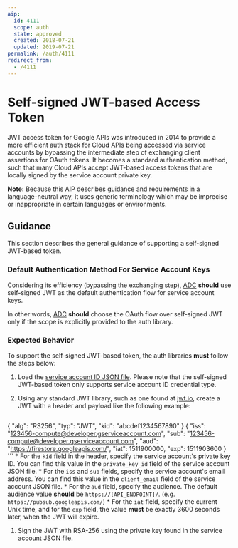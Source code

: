 ```yaml
--- 
aip: 
  id: 4111
  scope: auth
  state: approved
  created: 2018-07-21
  updated: 2019-07-21
permalink: /auth/4111
redirect_from:
  - /4111
---
```


# Self-signed JWT-based Access Token

JWT access token for Google APIs was introduced in 2014 to provide a more
efficient auth stack for Cloud APIs being accessed via service accounts by
bypassing the intermediate step of exchanging client assertions for OAuth
tokens. It becomes a standard authentication method, such that many Cloud APIs
accept JWT-based access tokens that are locally signed by the service account
private key.

**Note:** Because this AIP describes guidance and requirements in a
language-neutral way, it uses generic terminology which may be imprecise or
inappropriate in certain languages or environments.

## Guidance

This section describes the general guidance of supporting a self-signed
JWT-based token.

### Default Authentication Method For Service Account Keys

Considering its efficiency (bypassing the exchanging step), [ADC][0] **should**
use self-signed JWT as the default authentication flow for service account keys.

In other words, [ADC][0] **should** choose the OAuth flow over self-signed JWT
only if the scope is explicitly provided to the auth library. 

### Expected Behavior

To support the self-signed JWT-based token, the auth libraries **must** follow
the steps below:

1. Load the [service account ID JSON file][2]. Please note that the self-signed
JWT-based token only supports service account ID credential type.

1. Using any standard JWT library, such as one found at [jwt.io][1], create a
JWT with a header and payload like the following example:

    ```json
{
  "alg": "RS256",
  "typ": "JWT",
  "kid": "abcdef1234567890"
}
{
  "iss": "123456-compute@developer.gserviceaccount.com",
  "sub": "123456-compute@developer.gserviceaccount.com",
  "aud": "https://firestore.googleapis.com/",
  "iat": 1511900000,
  "exp": 1511903600
}
    ```
    * For the `kid` field in the header, specify the service account's private
    key ID. You can find this value in the `private_key_id` field of the
    service account JSON file.
    * For the `iss` and `sub` fields, specify the service account's email
    address. You can find this value in the `client_email` field of the service
    account JSON file.
    * For the `aud` field, specify the audience. The default audience
    value **should** be `https://[API_ENDPOINT]/`. (e.g.
    `https://pubsub.googleapis.com/`)
    * For the `iat` field, specify the current Unix time, and for the `exp`
    field, the value **must** be exactly 3600 seconds later, when the JWT will
    expire.

1. Sign the JWT with RSA-256 using the private key found in the service account
JSON file.

<!-- prettier-ignore-start -->
[0]: https://google.aip.dev/auth/4110
[1]: https://jwt.io/#libraries-io
[2]: https://google.aip.dev/auth/4112
<!-- prettier-ignore-end -->
